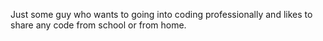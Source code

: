 Just some guy who wants to going into coding professionally and likes to share any code from school or from home.
